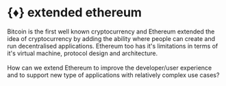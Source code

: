 # {♦} extended ethereum
Bitcoin is the first well known cryptocurrency and Ethereum extended the idea of cryptocurrency by adding the ability where people can create and run decentralised applications.
Ethereum too has it's limitations in terms of it's virtual machine, protocol design and architecture. 
<br>
<br>How can we extend Ethereum to improve the developer/user experience and to support new type of applications with relatively complex use cases?

